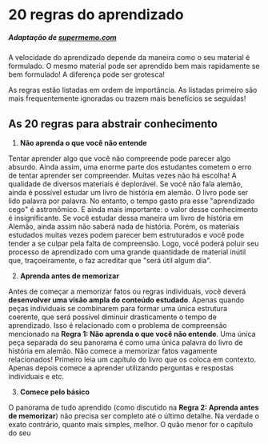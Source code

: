 # 20 regras do aprendizado

##### Adaptação de [supermemo.com](https://www.supermemo.com/en/blog/twenty-rules-of-formulating-knowledge)

A velocidade do aprendizado depende da maneira como o seu material é formulado. O mesmo material pode ser aprendido bem mais rapidamente se bem formulado! A diferença pode ser grotesca!

As regras estão listadas em ordem de importância. As listadas primeiro são mais frequentemente ignoradas ou trazem mais benefícios se seguidas!

## As 20 regras para abstrair conhecimento

1. **Não aprenda o que você não entende**

Tentar aprender algo que você não compreende pode parecer algo absurdo. Ainda assim, uma enorme parte dos estudantes cometem o erro de tentar aprender ser compreender. Muitas vezes não há escolha! A qualidade de diversos materiais é deplorável. Se você não fala alemão, ainda é possível estudar um livro de história em alemão. O livro pode ser lido palavra por palavra. No entanto, o tempo gasto pra esse "aprendizado cego" é astronômico. E ainda mais importante: o valor desse conhecimento é insignificante. Se você estudar dessa maneira um livro de história em Alemão, ainda assim não saberá nada de história. Porém, os materiais estudados muitas vezes podem parecer bem estruturados e você pode tender a se culpar pela falta de compreensão. Logo, você poderá poluir seu processo de aprendizado com uma grande quantidade de material inútil que, traçoeiramente, o faz acreditar que "será útil algum dia".

2. **Aprenda antes de memorizar**

Antes de começar a memorizar fatos ou regras individuais, você deverá **desenvolver uma visão ampla do conteúdo estudado**. Apenas quando peças individuais se combinarem para formar uma única estrutura coerente, que será possível diminuir drasticamente o tempo de aprendizado. Isso é relacionado com o problema de compreensão mencionado na **Regra 1: Não aprenda o que você não entende**. Uma única peça separada do seu panorama é como uma única palavra do livro de história em alemão. Não comece a memorizar fatos vagamente relacionados! Primeiro leia um capítulo do livro que os coloca em contexto. Apenas depois comece a aprender utilizando perguntas e respostas individuais e etc.

3. **Comece pelo básico**

O panorama de tudo aprendido (como discutido na **Regra 2: Aprenda antes de memorizar**) não precisa ser completo até o último detalhe. Na verdade o exato contrário, quanto mais simples, melhor. O quão menor for o capítulo do seu 